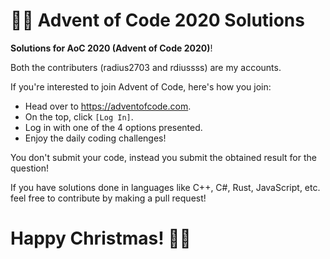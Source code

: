 # 🎅🎄 Advent of Code 2020 Solutions
**Solutions for AoC 2020 (Advent of Code 2020)**!

Both the contributers (radius2703 and rdiussss) are my accounts.

If you're interested to join Advent of Code, here's how you join:

* Head over to https://adventofcode.com.
* On the top, click `[Log In]`.
* Log in with one of the 4 options presented.
* Enjoy the daily coding challenges!

You don't submit your code, instead you submit the obtained result for the question!

If you have solutions done in languages like C++, C#, Rust, JavaScript, etc.
feel free to contribute by making a pull request!

# Happy Christmas! 🎅🎄
